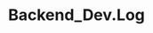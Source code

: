 ---
layout: list
type: category
title: Backend_Dev.Log
slug: Backend_Dev.Log
sidebar: true
order: 3
description: >
  Anything about development
---